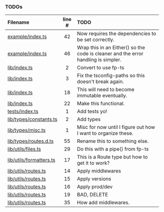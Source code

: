 ### TODOs
| Filename | line # | TODO
|:------|:------:|:------
| [example/index.ts](example/index.ts#L42) | 42 | Now requires the dependencies to be set correctly.
| [example/index.ts](example/index.ts#L46) | 46 | Wrap this in an Either() so the code is cleaner and the error handling is simpler.
| [lib/index.ts](lib/index.ts#L2) | 2 | Convert to use fp-ts
| [lib/index.ts](lib/index.ts#L3) | 3 | Fix the tsconfig-paths so this doesn't break again.
| [lib/index.ts](lib/index.ts#L18) | 18 | This will need to become immutable eventually.
| [lib/index.ts](lib/index.ts#L22) | 22 | Make this functional.
| [tests/index.ts](tests/index.ts#L1) | 1 | Add tests yo!
| [lib/types/constants.ts](lib/types/constants.ts#L2) | 2 | Add types
| [lib/types/misc.ts](lib/types/misc.ts#L1) | 1 | Misc for now until I figure out how I want to organize these.
| [lib/types/routes.d.ts](lib/types/routes.d.ts#L55) | 55 | Rename this to something else.
| [lib/utils/files.ts](lib/utils/files.ts#L29) | 29 | Do this with a pipe() from fp-ts
| [lib/utils/formatters.ts](lib/utils/formatters.ts#L17) | 17 | This is a Route<T> type but how to get it to work?
| [lib/utils/routes.ts](lib/utils/routes.ts#L14) | 14 | Apply middlewares
| [lib/utils/routes.ts](lib/utils/routes.ts#L15) | 15 | Apply versions
| [lib/utils/routes.ts](lib/utils/routes.ts#L16) | 16 | Apply prod/dev
| [lib/utils/routes.ts](lib/utils/routes.ts#L19) | 19 | BAD, DELETE
| [lib/utils/routes.ts](lib/utils/routes.ts#L35) | 35 | How add middlewares.
